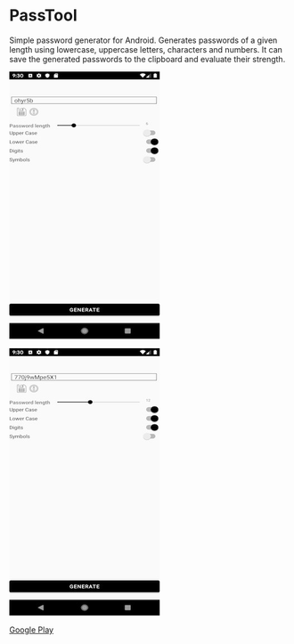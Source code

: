# PassTool

Simple password generator for Android. Generates passwords of a given length using lowercase, uppercase letters, characters and numbers. It can save the generated passwords to the clipboard and evaluate their strength.

![Screenshot 1](./README_img/PassTool_scr1.jpg)

![Screenshot 2](./README_img/PassTool_scr2.jpg)

[Google Play](https://play.google.com/store/apps/details?id=com.sizeofanton.passgentemp)

